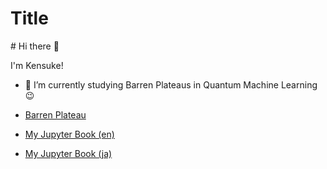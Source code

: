 Title
===
<!-- Table of contents -->

<!-- Table of contents --># Hi there 👋

I'm Kensuke!

- 🔭  I’m currently studying Barren Plateaus in Quantum Machine Learning 😉

- [Barren Plateau](https://kkensuke.notion.site/My-Research-c0dc6d9a9f2f4a078d1183a34258fd19)
- [My Jupyter Book (en)](https://kkensuke.github.io/myjb-en/intro.html)
- [My Jupyter Book (ja)](https://kkensuke.github.io/myjb-ja/intro.html)
